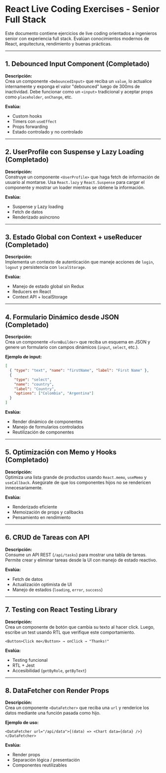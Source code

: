 # React Live Coding Exercises - Senior Full Stack

Este documento contiene ejercicios de live coding orientados a ingenieros senior con experiencia full stack. Evalúan conocimientos modernos de React, arquitectura, rendimiento y buenas prácticas.

---

## 1. Debounced Input Component (Completado)

**Descripción:**  
Crea un componente `<DebouncedInput>` que reciba un `value`, lo actualice internamente y exponga el valor "debounced" luego de 300ms de inactividad. Debe funcionar como un `<input>` tradicional y aceptar props como `placeholder`, `onChange`, etc.

**Evalúa:**

- Custom hooks
- Timers con `useEffect`
- Props forwarding
- Estado controlado y no controlado

---

## 2. UserProfile con Suspense y Lazy Loading (Completado)

**Descripción:**  
Construye un componente `<UserProfile>` que haga fetch de información de usuario al montarse. Usa `React.lazy` y `React.Suspense` para cargar el componente y mostrar un loader mientras se obtiene la información.

**Evalúa:**

- Suspense y Lazy loading
- Fetch de datos
- Renderizado asíncrono

---

## 3. Estado Global con Context + useReducer (Completado)

**Descripción:**  
Implementa un contexto de autenticación que maneje acciones de `login`, `logout` y persistencia con `localStorage`.

**Evalúa:**

- Manejo de estado global sin Redux
- Reducers en React
- Context API + localStorage

---

## 4. Formulario Dinámico desde JSON (Completado)

**Descripción:**  
Crea un componente `<FormBuilder>` que reciba un esquema en JSON y genere un formulario con campos dinámicos (`input`, `select`, etc.).

**Ejemplo de input:**

```json
[
  { "type": "text", "name": "firstName", "label": "First Name" },
  {
    "type": "select",
    "name": "country",
    "label": "Country",
    "options": ["Colombia", "Argentina"]
  }
]
```

**Evalúa:**

- Render dinámico de componentes
- Manejo de formularios controlados
- Reutilización de componentes

---

## 5. Optimización con Memo y Hooks (Completado)

**Descripción:**  
Optimiza una lista grande de productos usando `React.memo`, `useMemo` y `useCallback`. Asegúrate de que los componentes hijos no se rendericen innecesariamente.

**Evalúa:**

- Renderizado eficiente
- Memoización de props y callbacks
- Pensamiento en rendimiento

---

## 6. CRUD de Tareas con API

**Descripción:**  
Consume un API REST (`/api/tasks`) para mostrar una tabla de tareas. Permite crear y eliminar tareas desde la UI con manejo de estado reactivo.

**Evalúa:**

- Fetch de datos
- Actualización optimista de UI
- Manejo de estados (`loading`, `error`, `success`)

---

## 7. Testing con React Testing Library

**Descripción:**  
Crea un componente de botón que cambia su texto al hacer click. Luego, escribe un test usando RTL que verifique este comportamiento.

```tsx
<Button>Click me</Button> → onClick → "Thanks!"
```

**Evalúa:**

- Testing funcional
- RTL + Jest
- Accesibilidad (`getByRole`, `getByText`)

---

## 8. DataFetcher con Render Props

**Descripción:**  
Crea un componente `<DataFetcher>` que reciba una `url` y renderice los datos mediante una función pasada como hijo.

**Ejemplo de uso:**

```tsx
<DataFetcher url="/api/data">{(data) => <Chart data={data} />}</DataFetcher>
```

**Evalúa:**

- Render props
- Separación lógica / presentación
- Componentes reutilizables
